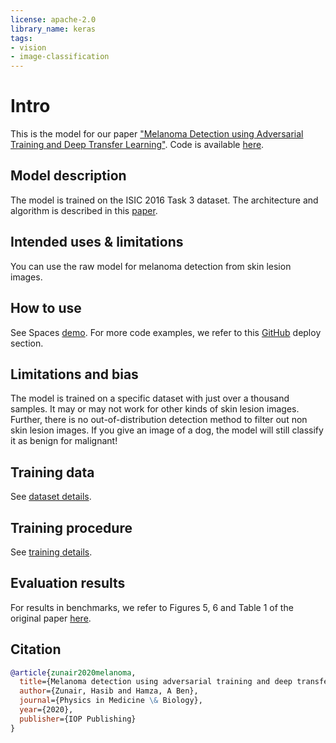 ```yaml
---
license: apache-2.0
library_name: keras
tags:
- vision
- image-classification
---
```


# Intro
This is the model for our paper ["Melanoma Detection using Adversarial Training and Deep Transfer Learning"](https://arxiv.org/abs/2004.06824). Code is available [here](https://github.com/hasibzunair/adversarial-lesions).

## Model description
The model is trained on the ISIC 2016 Task 3 dataset. The architecture and algorithm is described in this [paper](https://arxiv.org/abs/2004.06824).

## Intended uses & limitations
You can use the raw model for melanoma detection from skin lesion images.

## How to use
See Spaces [demo](https://huggingface.co/spaces/hasibzunair/melanoma-detection-demo). For more code examples, we refer to this [GitHub](https://github.com/hasibzunair/adversarial-lesions#deploy) deploy section.

## Limitations and bias
The model is trained on a specific dataset with just over a thousand samples. It may or may not work for other kinds of skin lesion images. Further, there is no out-of-distribution detection method to filter out non skin lesion images. If you give an image of a dog, the model will still classify it as benign for malignant! 

## Training data
See [dataset details](https://github.com/hasibzunair/adversarial-lesions#preparing-training-and-test-datasets).

## Training procedure
See [training details](https://github.com/hasibzunair/adversarial-lesions#training-both-stages). 

## Evaluation results
For results in benchmarks, we refer to Figures 5, 6 and Table 1 of the original paper [here](https://arxiv.org/abs/2004.06824).


## Citation
```bibtex
@article{zunair2020melanoma,
  title={Melanoma detection using adversarial training and deep transfer learning},
  author={Zunair, Hasib and Hamza, A Ben},
  journal={Physics in Medicine \& Biology},
  year={2020},
  publisher={IOP Publishing}
}
```